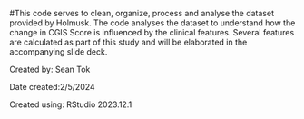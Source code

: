 #This code serves to clean, organize, process and analyse the dataset provided
by Holmusk. The code analyses the dataset to understand how the change in CGIS Score
is influenced by the clinical features. Several features are calculated as part of this study and will be elaborated in the accompanying
slide deck.

Created by: Sean Tok

Date created:2/5/2024

Created using: RStudio 2023.12.1
